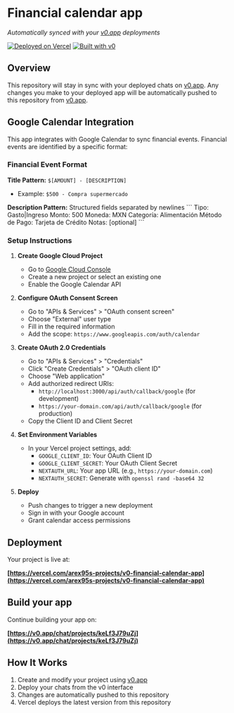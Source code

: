 # Financial calendar app

*Automatically synced with your [v0.app](https://v0.app) deployments*

[![Deployed on Vercel](https://img.shields.io/badge/Deployed%20on-Vercel-black?style=for-the-badge&logo=vercel)](https://vercel.com/arex95s-projects/v0-financial-calendar-app)
[![Built with v0](https://img.shields.io/badge/Built%20with-v0.app-black?style=for-the-badge)](https://v0.app/chat/projects/keLf3J79uZj)

## Overview

This repository will stay in sync with your deployed chats on [v0.app](https://v0.app).
Any changes you make to your deployed app will be automatically pushed to this repository from [v0.app](https://v0.app).

## Google Calendar Integration

This app integrates with Google Calendar to sync financial events. Financial events are identified by a specific format:

### Financial Event Format

**Title Pattern:** `$[AMOUNT] - [DESCRIPTION]`
- Example: `$500 - Compra supermercado`

**Description Pattern:** Structured fields separated by newlines
\`\`\`
Tipo: Gasto|Ingreso
Monto: 500
Moneda: MXN
Categoría: Alimentación
Método de Pago: Tarjeta de Crédito
Notas: [optional]
\`\`\`

### Setup Instructions

1. **Create Google Cloud Project**
   - Go to [Google Cloud Console](https://console.cloud.google.com/)
   - Create a new project or select an existing one
   - Enable the Google Calendar API

2. **Configure OAuth Consent Screen**
   - Go to "APIs & Services" > "OAuth consent screen"
   - Choose "External" user type
   - Fill in the required information
   - Add the scope: `https://www.googleapis.com/auth/calendar`

3. **Create OAuth 2.0 Credentials**
   - Go to "APIs & Services" > "Credentials"
   - Click "Create Credentials" > "OAuth client ID"
   - Choose "Web application"
   - Add authorized redirect URIs:
     - `http://localhost:3000/api/auth/callback/google` (for development)
     - `https://your-domain.com/api/auth/callback/google` (for production)
   - Copy the Client ID and Client Secret

4. **Set Environment Variables**
   - In your Vercel project settings, add:
     - `GOOGLE_CLIENT_ID`: Your OAuth Client ID
     - `GOOGLE_CLIENT_SECRET`: Your OAuth Client Secret
     - `NEXTAUTH_URL`: Your app URL (e.g., `https://your-domain.com`)
     - `NEXTAUTH_SECRET`: Generate with `openssl rand -base64 32`

5. **Deploy**
   - Push changes to trigger a new deployment
   - Sign in with your Google account
   - Grant calendar access permissions

## Deployment

Your project is live at:

**[https://vercel.com/arex95s-projects/v0-financial-calendar-app](https://vercel.com/arex95s-projects/v0-financial-calendar-app)**

## Build your app

Continue building your app on:

**[https://v0.app/chat/projects/keLf3J79uZj](https://v0.app/chat/projects/keLf3J79uZj)**

## How It Works

1. Create and modify your project using [v0.app](https://v0.app)
2. Deploy your chats from the v0 interface
3. Changes are automatically pushed to this repository
4. Vercel deploys the latest version from this repository
